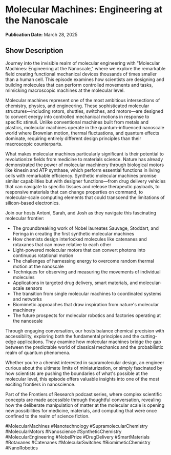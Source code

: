 # Molecular Machines: Engineering at the Nanoscale
**Publication Date:** March 28, 2025


## Show Description

Journey into the invisible realm of molecular engineering with "Molecular Machines: Engineering at the Nanoscale," where we explore the remarkable field creating functional mechanical devices thousands of times smaller than a human cell. This episode examines how scientists are designing and building molecules that can perform controlled movements and tasks, mimicking macroscopic machines at the molecular level.

Molecular machines represent one of the most ambitious intersections of chemistry, physics, and engineering. These sophisticated molecular structures—including rotors, shuttles, switches, and motors—are designed to convert energy into controlled mechanical motions in response to specific stimuli. Unlike conventional machines built from metals and plastics, molecular machines operate in the quantum-influenced nanoscale world where Brownian motion, thermal fluctuations, and quantum effects dominate, requiring entirely different design principles than their macroscopic counterparts.

What makes molecular machines particularly significant is their potential to revolutionize fields from medicine to materials science. Nature has already demonstrated the power of molecular machinery through biological motors like kinesin and ATP synthase, which perform essential functions in living cells with remarkable efficiency. Synthetic molecular machines promise similar capabilities but with designer functions—from drug delivery vehicles that can navigate to specific tissues and release therapeutic payloads, to responsive materials that can change properties on command, to molecular-scale computing elements that could transcend the limitations of silicon-based electronics.

Join our hosts Antoni, Sarah, and Josh as they navigate this fascinating molecular frontier:

- The groundbreaking work of Nobel laureates Sauvage, Stoddart, and Feringa in creating the first synthetic molecular machines
- How chemists design interlocked molecules like catenanes and rotaxanes that can move relative to each other
- Light-powered molecular motors that can convert photons into continuous rotational motion
- The challenges of harnessing energy to overcome random thermal motion at the nanoscale
- Techniques for observing and measuring the movements of individual molecules
- Applications in targeted drug delivery, smart materials, and molecular-scale sensors
- The transition from single molecular machines to coordinated systems and networks
- Biomimetic approaches that draw inspiration from nature's molecular machinery
- The future prospects for molecular robotics and factories operating at the nanoscale

Through engaging conversation, our hosts balance chemical precision with accessibility, exploring both the fundamental principles and the cutting-edge applications. They examine how molecular machines bridge the gap between the predictable world of classical mechanics and the probabilistic realm of quantum phenomena.

Whether you're a chemist interested in supramolecular design, an engineer curious about the ultimate limits of miniaturization, or simply fascinated by how scientists are pushing the boundaries of what's possible at the molecular level, this episode offers valuable insights into one of the most exciting frontiers in nanoscience.

Part of the Frontiers of Research podcast series, where complex scientific concepts are made accessible through thoughtful conversation, revealing how the deliberate manipulation of matter at the molecular scale is opening new possibilities for medicine, materials, and computing that were once confined to the realm of science fiction.

#MolecularMachines #Nanotechnology #SupramolecularChemistry #MolecularMotors #Nanoscience #SyntheticChemistry #MolecularEngineering #NobelPrize #DrugDelivery #SmartMaterials #Rotaxanes #Catenanes #MolecularSwitches #BiomimeticChemistry #NanoRobotics 